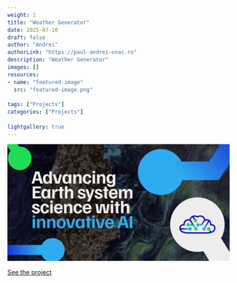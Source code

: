 ```yaml
---
weight: 1
title: "Weather Generator"
date: 2025-07-10
draft: false
author: "Andrei"
authorLink: "https://paul-andrei-onac.ro"
description: "Weather Generator"
images: []
resources:
- name: "featured-image"
  src: "featured-image.png"

tags: ["Projects"]
categories: ["Projects"]

lightgallery: true
---
```


![Weather Generator](./image.jpg)

[See the project](https://weathergenerator.eu/)
